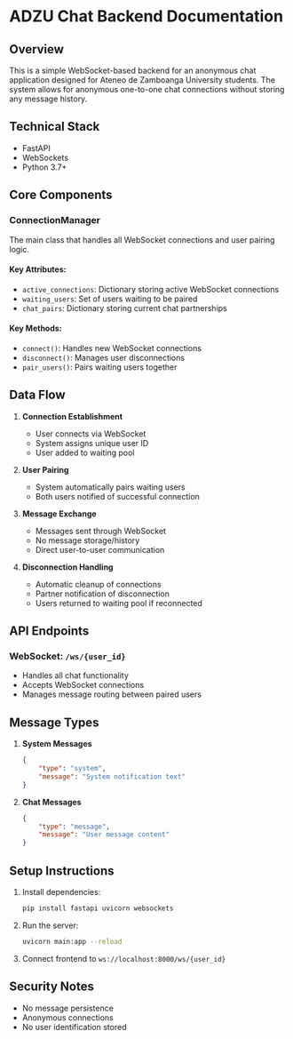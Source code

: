 # ADZU Chat Backend Documentation

## Overview
This is a simple WebSocket-based backend for an anonymous chat application designed for Ateneo de Zamboanga University students. The system allows for anonymous one-to-one chat connections without storing any message history.

## Technical Stack
- FastAPI
- WebSockets
- Python 3.7+

## Core Components

### ConnectionManager
The main class that handles all WebSocket connections and user pairing logic.

#### Key Attributes:
- `active_connections`: Dictionary storing active WebSocket connections
- `waiting_users`: Set of users waiting to be paired
- `chat_pairs`: Dictionary storing current chat partnerships

#### Key Methods:
- `connect()`: Handles new WebSocket connections
- `disconnect()`: Manages user disconnections
- `pair_users()`: Pairs waiting users together

## Data Flow

1. **Connection Establishment**
   - User connects via WebSocket
   - System assigns unique user ID
   - User added to waiting pool

2. **User Pairing**
   - System automatically pairs waiting users
   - Both users notified of successful connection

3. **Message Exchange**
   - Messages sent through WebSocket
   - No message storage/history
   - Direct user-to-user communication

4. **Disconnection Handling**
   - Automatic cleanup of connections
   - Partner notification of disconnection
   - Users returned to waiting pool if reconnected

## API Endpoints

### WebSocket: `/ws/{user_id}`
- Handles all chat functionality
- Accepts WebSocket connections
- Manages message routing between paired users

## Message Types

1. **System Messages**
   ```json
   {
       "type": "system",
       "message": "System notification text"
   }
   ```

2. **Chat Messages**
   ```json
   {
       "type": "message",
       "message": "User message content"
   }
   ```

## Setup Instructions

1. Install dependencies:
   ```bash
   pip install fastapi uvicorn websockets
   ```

2. Run the server:
   ```bash
   uvicorn main:app --reload
   ```

3. Connect frontend to `ws://localhost:8000/ws/{user_id}`

## Security Notes
- No message persistence
- Anonymous connections
- No user identification stored 